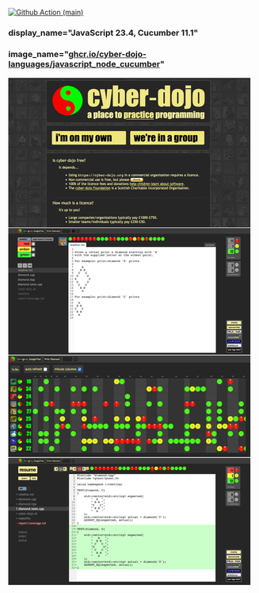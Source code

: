 [![Github Action (main)](https://github.com/cyber-dojo-start-points/javascript-cucumber/actions/workflows/main.yml/badge.svg)](https://github.com/cyber-dojo-start-points/javascript-cucumber/actions)

### display_name="JavaScript 23.4, Cucumber 11.1"
### image_name="[ghcr.io/cyber-dojo-languages/javascript_node_cucumber](https://github.com/cyber-dojo-languages/javascript-cucumber/pkgs/container/javascript_node_cucumber)"

![cyber-dojo.org home page](https://github.com/cyber-dojo/cyber-dojo/blob/master/shared/home_page_snapshot.png)
